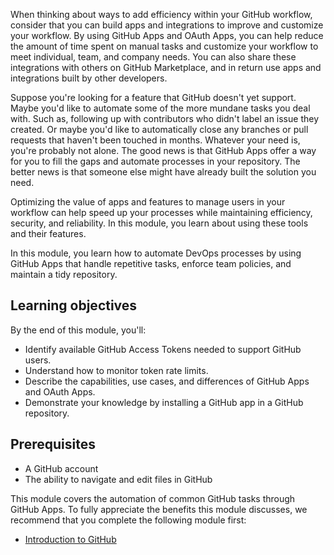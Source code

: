When thinking about ways to add efficiency within your GitHub workflow, consider that you can build apps and integrations to improve and customize your workflow. By using GitHub Apps and OAuth Apps, you can help reduce the amount of time spent on manual tasks and customize your workflow to meet individual, team, and company needs. You can also share these integrations with others on GitHub Marketplace, and in return use apps and integrations built by other developers.

Suppose you're looking for a feature that GitHub doesn't yet support. Maybe you'd like to automate some of the more mundane tasks you deal with. Such as, following up with contributors who didn't label an issue they created. Or maybe you'd like to automatically close any branches or pull requests that haven't been touched in months. Whatever your need is, you're probably not alone. The good news is that GitHub Apps offer a way for you to fill the gaps and automate processes in your repository. The better news is that someone else might have already built the solution you need.

Optimizing the value of apps and features to manage users in your workflow can help speed up your processes while maintaining efficiency, security, and reliability. In this module, you learn about using these tools and their features.

In this module, you learn how to automate DevOps processes by using GitHub Apps that handle repetitive tasks, enforce team policies, and maintain a tidy repository.

## Learning objectives

By the end of this module, you'll:

- Identify available GitHub Access Tokens needed to support GitHub users.
- Understand how to monitor token rate limits.
- Describe the capabilities, use cases, and differences of GitHub Apps and OAuth Apps.
- Demonstrate your knowledge by installing a GitHub app in a GitHub repository.

## Prerequisites

- A GitHub account
- The ability to navigate and edit files in GitHub

This module covers the automation of common GitHub tasks through GitHub Apps. To fully appreciate the benefits this module discusses, we recommend that you complete the following module first:

- [Introduction to GitHub](/training/modules/introduction-to-github)
